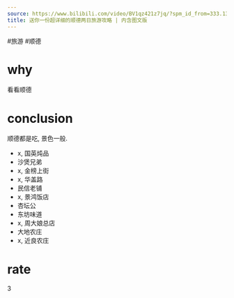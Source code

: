 ```yaml
---
source: https://www.bilibili.com/video/BV1qz421z7jq/?spm_id_from=333.1387.favlist.content.click&vd_source=549bde2564979641a5f0adbcfa529b0a
title: 送你一份超详细的顺德两日旅游攻略 | 内含图文版
---
```


#旅游 #顺德
# why
看看顺德
# conclusion
顺德都是吃, 景色一般.

- x, 国英炖品
- 沙煲兄弟
- x, 金榜上街
- x, 华盖路
- 民信老铺
- x, 景鸿饭店
- 杏坛公
- 东坊味道
- x, 周大娘总店
- 大地农庄
- x, 近良农庄
# rate
3